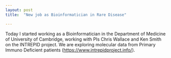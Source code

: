 ```yaml
---
layout: post
title:  "New job as Bioinformatician in Rare Disease"

---
```


Today I started working as a Bioinformatician in the Department of Medicine of University of Cambridge, working with PIs Chris Wallace and Ken Smith on the INTREPID project. We are exploring molecular data from Primary Immuno Deficient patients (https://www.intrepidproject.info/).
